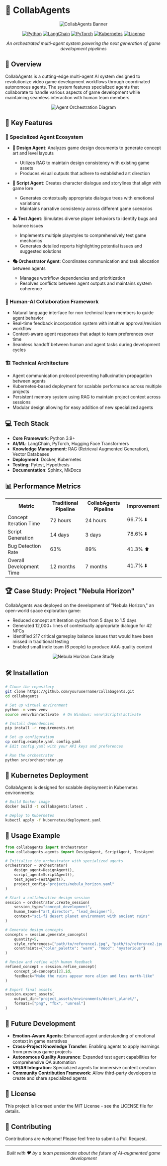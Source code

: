 # 🤖 CollabAgents

<div align="center">
  <img src="https://via.placeholder.com/1000x300/0A2239/FFFFFF/?text=CollabAgents" alt="CollabAgents Banner" />
  
  [![Python](https://img.shields.io/badge/Python-3.9%2B-blue)](https://www.python.org/)
  [![LangChain](https://img.shields.io/badge/LangChain-0.1.0-orange)](https://github.com/langchain-ai/langchain)
  [![PyTorch](https://img.shields.io/badge/PyTorch-2.0.1-red)](https://pytorch.org/)
  [![Kubernetes](https://img.shields.io/badge/Kubernetes-1.28-blue)](https://kubernetes.io/)
  [![License](https://img.shields.io/badge/License-MIT-green.svg)](https://opensource.org/licenses/MIT)
  
  *An orchestrated multi-agent system powering the next generation of game development pipelines*
</div>

## 🌟 Overview

CollabAgents is a cutting-edge multi-agent AI system designed to revolutionize video game development workflows through coordinated autonomous agents. The system features specialized agents that collaborate to handle various aspects of game development while maintaining seamless interaction with human team members.

<div align="center">
  <img src="https://via.placeholder.com/800x500/0A2239/FFFFFF/?text=Agent+Orchestration+Diagram" alt="Agent Orchestration Diagram" />
</div>

## 🚀 Key Features

### 🧠 Specialized Agent Ecosystem

- **🎨 Design Agent**: Analyzes game design documents to generate concept art and level layouts
  - Utilizes RAG to maintain design consistency with existing game assets
  - Produces visual outputs that adhere to established art direction
  
- **📝 Script Agent**: Creates character dialogue and storylines that align with game lore
  - Generates contextually appropriate dialogue trees with emotional variations
  - Maintains narrative consistency across different game scenarios
  
- **🕹️ Test Agent**: Simulates diverse player behaviors to identify bugs and balance issues
  - Implements multiple playstyles to comprehensively test game mechanics
  - Generates detailed reports highlighting potential issues and suggested solutions
  
- **🎭 Orchestrator Agent**: Coordinates communication and task allocation between agents
  - Manages workflow dependencies and prioritization
  - Resolves conflicts between agent outputs and maintains system coherence

### 🤝 Human-AI Collaboration Framework

- Natural language interface for non-technical team members to guide agent behavior
- Real-time feedback incorporation system with intuitive approval/revision workflow
- Context-aware agent responses that adapt to team preferences over time
- Seamless handoff between human and agent tasks during development cycles

### 🏗️ Technical Architecture

- Agent communication protocol preventing hallucination propagation between agents
- Kubernetes-based deployment for scalable performance across multiple projects
- Persistent memory system using RAG to maintain project context across sessions
- Modular design allowing for easy addition of new specialized agents

## 💻 Tech Stack

- **Core Framework**: Python 3.9+
- **AI/ML**: LangChain, PyTorch, Hugging Face Transformers
- **Knowledge Management**: RAG (Retrieval Augmented Generation), Vector Databases
- **Deployment**: Docker, Kubernetes
- **Testing**: Pytest, Hypothesis
- **Documentation**: Sphinx, MkDocs

## 📊 Performance Metrics

<div align="center">
  <table>
    <tr>
      <th>Metric</th>
      <th>Traditional Pipeline</th>
      <th>CollabAgents Pipeline</th>
      <th>Improvement</th>
    </tr>
    <tr>
      <td>Concept Iteration Time</td>
      <td>72 hours</td>
      <td>24 hours</td>
      <td>66.7% ⬇️</td>
    </tr>
    <tr>
      <td>Script Generation</td>
      <td>14 days</td>
      <td>3 days</td>
      <td>78.6% ⬇️</td>
    </tr>
    <tr>
      <td>Bug Detection Rate</td>
      <td>63%</td>
      <td>89%</td>
      <td>41.3% ⬆️</td>
    </tr>
    <tr>
      <td>Overall Development Time</td>
      <td>12 months</td>
      <td>7 months</td>
      <td>41.7% ⬇️</td>
    </tr>
  </table>
</div>

## 🏆 Case Study: Project "Nebula Horizon"

CollabAgents was deployed on the development of "Nebula Horizon," an open-world space exploration game:

- Reduced concept art iteration cycles from 5 days to 1.5 days
- Generated 12,000+ lines of contextually appropriate dialogue for 42 NPCs
- Identified 217 critical gameplay balance issues that would have been missed in traditional testing
- Enabled small indie team (6 people) to produce AAA-quality content

<div align="center">
  <img src="https://via.placeholder.com/800x400/0A2239/FFFFFF/?text=Nebula+Horizon+Case+Study" alt="Nebula Horizon Case Study" />
</div>

## 🛠️ Installation

```bash
# Clone the repository
git clone https://github.com/yourusername/collabagents.git
cd collabagents

# Set up virtual environment
python -m venv venv
source venv/bin/activate  # On Windows: venv\Scripts\activate

# Install dependencies
pip install -r requirements.txt

# Set up configuration
cp config.example.yaml config.yaml
# Edit config.yaml with your API keys and preferences

# Run the orchestrator
python src/orchestrator.py
```

## 🚢 Kubernetes Deployment

CollabAgents is designed for scalable deployment in Kubernetes environments:

```bash
# Build Docker image
docker build -t collabagents:latest .

# Deploy to Kubernetes
kubectl apply -f kubernetes/deployment.yaml
```

## 📖 Usage Example

```python
from collabagents import Orchestrator
from collabagents.agents import DesignAgent, ScriptAgent, TestAgent

# Initialize the orchestrator with specialized agents
orchestrator = Orchestrator(
    design_agent=DesignAgent(),
    script_agent=ScriptAgent(),
    test_agent=TestAgent(),
    project_config="projects/nebula_horizon.yaml"
)

# Start a collaborative design session
session = orchestrator.create_session(
    session_type="concept_development",
    human_team=["art_director", "lead_designer"],
    context="sci-fi desert planet environment with ancient ruins"
)

# Generate design concepts
concepts = session.generate_concepts(
    quantity=5,
    style_references=["path/to/reference1.jpg", "path/to/reference2.jpg"],
    constraints={"color_palette": "warm", "mood": "mysterious"}
)

# Review and refine with human feedback
refined_concept = session.refine_concept(
    concept_id=concepts[2].id,
    feedback="Make the ruins appear more alien and less earth-like"
)

# Export final assets
session.export_assets(
    output_dir="project_assets/environments/desert_planet/",
    formats=["png", "fbx", "unreal"]
)
```

## 🔮 Future Development

- **Emotion-Aware Agents**: Enhanced agent understanding of emotional context in game narratives
- **Cross-Project Knowledge Transfer**: Enabling agents to apply learnings from previous game projects
- **Autonomous Quality Assurance**: Expanded test agent capabilities for comprehensive QA automation
- **VR/AR Integration**: Specialized agents for immersive content creation
- **Community Contribution Framework**: Allow third-party developers to create and share specialized agents

## 📄 License

This project is licensed under the MIT License - see the LICENSE file for details.

## 🤝 Contributing

Contributions are welcome! Please feel free to submit a Pull Request.

---

<div align="center">
  <i>Built with ❤️ by a team passionate about the future of AI-augmented game development</i>
</div>
